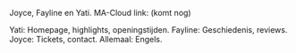 Joyce, Fayline en Yati.
MA-Cloud link: (komt nog)

Yati: Homepage, highlights, openingstijden.
Fayline: Geschiedenis, reviews.
Joyce: Tickets, contact.
Allemaal: Engels.

